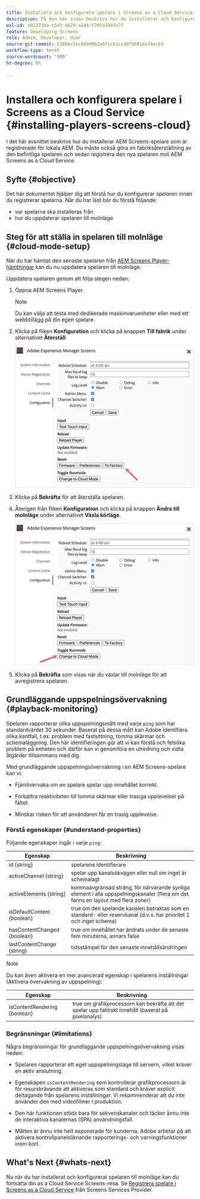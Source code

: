 ```yaml
---
title: Installera och konfigurera spelare i Screens as a Cloud Service
description: På den här sidan beskrivs hur du installerar och konfigurerar spelare i Screens as a Cloud Service.
exl-id: a022738a-c543-4629-a244-f70fa294fe7f
feature: Developing Screens
role: Admin, Developer, User
source-git-commit: 53086e2ec6d9d962a8f1cb1cc40f0601da74ac63
workflow-type: tm+mt
source-wordcount: '595'
ht-degree: 0%

---
```


# Installera och konfigurera spelare i Screens as a Cloud Service {#installing-players-screens-cloud}

I det här avsnittet beskrivs hur du installerar AEM Screens-spelare som är registrerade för lokala AEM. Du måste också göra en fabriksåterställning av den befintliga spelaren och sedan registrera den nya spelaren mot AEM Screens as a Cloud Service.

## Syfte {#objective}

Det här dokumentet hjälper dig att förstå hur du konfigurerar spelaren innan du registrerar spelarna. När du har läst bör du förstå följande:

* var spelarna ska installeras från
* hur du uppdaterar spelaren till molnläge

## Steg för att ställa in spelaren till molnläge {#cloud-mode-setup}

När du har hämtat den senaste spelaren från [AEM Screens Player-hämtningar](https://download.macromedia.com/screens/) kan du nu uppdatera spelaren till molnläge.

Uppdatera spelaren genom att följa stegen nedan:

1. Öppna AEM Screens Player.

   >[!NOTE]
   >Du kan välja att testa med dedikerade maskinvaruenheter eller med ett webbtillägg på din egen spelare.

1. Klicka på fliken **Konfiguration** och klicka på knappen **Till fabrik** under alternativet **Återställ**.

   ![Till fabrik, knapp under alternativet Återställ](/help/screens-cloud/assets/player/installplayer-2.png)

1. Klicka på **Bekräfta** för att återställa spelaren.

1. Återigen från fliken **Konfiguration** och klicka på knappen **Ändra till molnläge** under alternativet **Växla körläge**.

   ![Ändra till molnläge under alternativet Växla körläge ](/help/screens-cloud/assets/player/installplayer-1.png)

1. Klicka på **Bekräfta** som visas när du växlar till molnläge för att avregistrera spelaren.

## Grundläggande uppspelningsövervakning {#playback-monitoring}

Spelaren rapporterar olika uppspelningsmått med varje `ping` som har standardvärdet 30 sekunder. Baserat på dessa mått kan Adobe identifiera olika kantfall, t.ex. problem med fastsittning, tomma skärmar och schemaläggning. Den här identifieringen gör att vi kan förstå och felsöka problem på enheten och därför kan vi genomföra en utredning och vidta åtgärder tillsammans med dig.

Med grundläggande uppspelningsövervakning i en AEM Screens-spelare kan vi:

* Fjärrövervaka om en spelare spelar upp innehållet korrekt.

* Förbättra reaktiviteten till tomma skärmar eller trasiga upplevelser på fältet.

* Minskar risken för att användaren får en trasig upplevelse.

### Förstå egenskaper {#understand-properties}

Följande egenskaper ingår i varje `ping`:

| Egenskap | Beskrivning |
|---|---|
| id {string} | spelarens identifierare |
| activeChannel {string} | spelar upp kanalsökvägen eller null om inget är schemalagt |
| activeElements {string} | kommaavgränsad sträng, för närvarande synliga element i alla uppspelningskanaler (flera om det fanns en layout med flera zoner) |
| isDefaultContent {boolean} | true om den spelande kanalen betraktas som en standard- eller reservkanal (d.v.s. har prioritet 1 och inget schema) |
| hasContentChanged {boolean} | true om innehållet har ändrats under de senaste fem minuterna, annars false |
| lastContentChange {string} | tidsstämpel för den senaste innehållsändringen |

>[!NOTE]
>
>Du kan även aktivera en mer avancerad egenskap i spelarens inställningar (Aktivera övervakning av uppspelning):
>
>| Egenskap | Beskrivning |
>|---|---|
>| isContentRendering {boolean} | true om grafikprocessorn kan bekräfta att det spelar upp faktiskt innehåll (baserat på pixelanalys) |

### Begränsningar {#limitations}

Några begränsningar för grundläggande uppspelningsövervakning visas nedan:

* Spelaren rapporterar ett eget uppspelningsläge till servern, vilket kräver en aktiv anslutning.

* Egenskapen `isContentRendering` som kontrollerar grafikprocessorn är för resurskrävande att aktiveras som standard och kräver explicit deltagande från spelarens inställningar. Vi rekommenderar att du inte använder den med videofilmer i produktion.

* Den här funktionen stöds bara för sekvenskanaler och täcker ännu inte de interaktiva kanalernas (SPA) användningsfall.

* Måtten är ännu inte helt exponerade för kunderna. Adobe arbetar på att aktivera kontrollpanelsliknande rapporterings- och varningsfunktioner inom kort.

## What&#39;s Next {#whats-next}

Nu när du har installerat och konfigurerat spelaren till molnläge kan du fortsätta din as a Cloud Service Screens-resa. Se [Registrera spelare i Screens as a Cloud Service](/help/screens-cloud/managing-players-registration/registering-players-screens-cloud.md) från Screens Services Provider.
